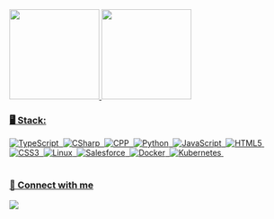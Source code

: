 <div>
    <a href="https://github.com/ghtanamati">
    <img height="160em" src="https://github-readme-stats.vercel.app/api?username=KauanMuriel&show_icons=true&theme=noctis_minimus&include_all_commits=true&count_private=true"/>
    <img height="160em" src="https://github-readme-stats.vercel.app/api/top-langs/?username=KauanMuriel&layout=compact&langs_count=7&theme=noctis_minimus"/>
</div>

### 🖥️ Stack:

![TypeScript](https://img.shields.io/badge/-TypeScript-05122A?style=flat&logo=typescript)&nbsp;
![CSharp](https://img.shields.io/badge/-C_Sharp-05122A?style=flat&logo=csharp&logoColor=946dba)&nbsp;
![CPP](https://img.shields.io/badge/-C++-05122A?style=flat&logo=cplusplus&logoColor=blue)&nbsp;
![Python](https://img.shields.io/badge/-Python-05122A?style=flat&logo=python&logoColor=green)&nbsp;
![JavaScript](https://img.shields.io/badge/-JavaScript-05122A?style=flat&logo=javascript)&nbsp;
![HTML5](https://img.shields.io/badge/-HTML-05122A?style=flat&logo=html5&logoColor=ff7200)&nbsp;
![CSS3](https://img.shields.io/badge/-CSS-05122A?style=flat&logo=css3&logoColor=5caef0)&nbsp;
![Linux](https://img.shields.io/badge/-Linux-05122A?style=flat&logo=linux)&nbsp;
![Salesforce](https://img.shields.io/badge/-Salesforce-05122A?style=flat&logo=salesforce)&nbsp;
![Docker](https://img.shields.io/badge/-Docker-05122A?style=flat&logo=docker)&nbsp;
![Kubernetes](https://img.shields.io/badge/-Kubernetes-05122A?style=flat&logo=kubernetes)&nbsp;
#

### 📨 Connect with me

<p align="left">
<a href="https://www.linkedin.com/in/kauan-muriel-rossi-da-silva-44b974232/"><img src="https://img.shields.io/badge/-Kauan%20Muriel-05122A?style=flat&logo=Linkedin&logoColor=blue"/></a>

<!--
**KauanMuriel/KauanMuriel** is a ✨ _special_ ✨ repository because its `README.md` (this file) appears on your GitHub profile.

Here are some ideas to get you started:

- 🔭 I’m currently working on ...
- 🌱 I’m currently learning ...
- 👯 I’m looking to collaborate on ...
- 🤔 I’m looking for help with ...
- 💬 Ask me about ...
- 📫 How to reach me: ...
- 😄 Pronouns: ...
- ⚡ Fun fact: ...
-->
